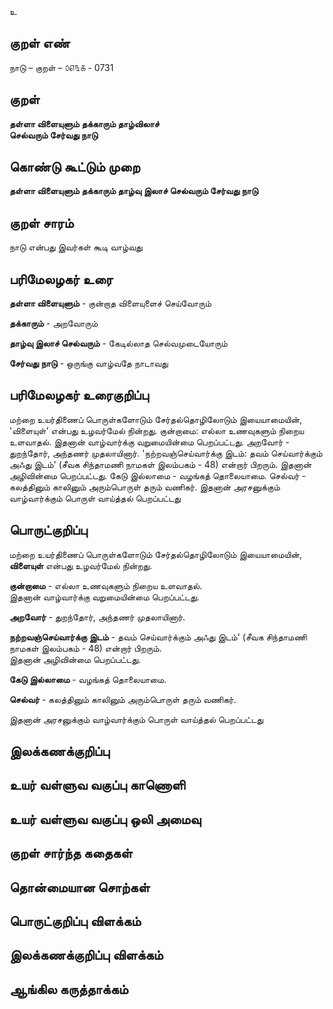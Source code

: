 உ

## குறள் எண் 

நாடு   – குறள் – ௦௭௩௧ - 0731

## குறள் 

**தள்ளா விளையுளும் தக்காரும் தாழ்விலாச்  
செல்வரும் சேர்வது நாடு**  

## கொண்டு கூட்டும் முறை

**தள்ளா விளையுளும் தக்காரும் தாழ்வு இலாச் செல்வரும் சேர்வது நாடு**

## குறள் சாரம் 

நாடு என்பது இவர்கள் கூடி வாழ்வது    

## பரிமேலழகர் உரை

**தள்ளா விளையுளும்** - குன்றாத விளையுளைச் செய்வோரும்  

**தக்காரும்** - அறவோரும்  

**தாழ்வு இலாச் செல்வரும்** - கேடில்லாத  செல்வமுடையோரும்  

**சேர்வது நாடு** - ஒருங்கு வாழ்வதே நாடாவது

## பரிமேலழகர் உரைகுறிப்பு   

மற்றை உயர்திணைப் பொருள்களோடும் சேர்தல்தொழிலோடும் இயையாமையின், 'விளையுள்' என்பது உழவர்மேல் நின்றது. குன்றாமை: எல்லா உணவுகளும் நிறைய உளவாதல். இதனான் வாழ்வார்க்கு வறுமையின்மை பெறப்பட்டது. அறவோர் - துறந்தோர், அந்தணர் முதலாயினார். 'நற்றவஞ்செய்வார்க்கு இடம்: தவம் செய்வார்க்கும் அஃது இடம்' (சீவக சிந்தாமணி நாமகள் இலம்பகம் - 48) என்றார் பிறரும். இதனான் அழிவின்மை பெறப்பட்டது. கேடு இல்லாமை - வழங்கத் தொலையாமை. செல்வர் - கலத்தினும் காலினும் அரும்பொருள் தரும் வணிகர். இதனான் அரசனுக்கும் வாழ்வார்க்கும் பொருள் வாய்த்தல் பெறப்பட்டது    

## பொருட்குறிப்பு 

மற்றை உயர்திணைப் பொருள்களோடும் சேர்தல்தொழிலோடும் இயையாமையின், **விளையுள்** என்பது உழவர்மேல் நின்றது.   

**குன்றாமை** - எல்லா உணவுகளும் நிறைய உளவாதல்.   
இதனான் வாழ்வார்க்கு வறுமையின்மை பெறப்பட்டது.   

**அறவோர்** - துறந்தோர், அந்தணர் முதலாயினார்.   

**நற்றவஞ்செய்வார்க்கு இடம்** - தவம் செய்வார்க்கும் அஃது இடம்' (சீவக சிந்தாமணி நாமகள் இலம்பகம் - 48) என்றார் பிறரும்.   
இதனான் அழிவின்மை பெறப்பட்டது.   
  
**கேடு இல்லாமை** - வழங்கத் தொலையாமை.   

**செல்வர்** - கலத்தினும் காலினும் அரும்பொருள் தரும் வணிகர்.   

இதனான் அரசனுக்கும் வாழ்வார்க்கும் பொருள் வாய்த்தல் பெறப்பட்டது    

## இலக்கணக்குறிப்பு  


## உயர் வள்ளுவ வகுப்பு காணொளி


## உயர் வள்ளுவ வகுப்பு ஒலி அமைவு 

 
## குறள் சார்ந்த கதைகள் 


## தொன்மையான சொற்கள்


## பொருட்குறிப்பு விளக்கம்


## இலக்கணக்குறிப்பு விளக்கம்


## ஆங்கில கருத்தாக்கம் 


